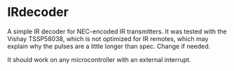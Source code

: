 # IRdecoder
 
A simple IR decoder for NEC-encoded IR transmitters. It was tested with the Vishay
TSSP58038, which is not optimized for IR remotes, which may explain why the pulses are a
little longer than spec. Change if needed.

It should work on any microcontroller with an external interrupt.